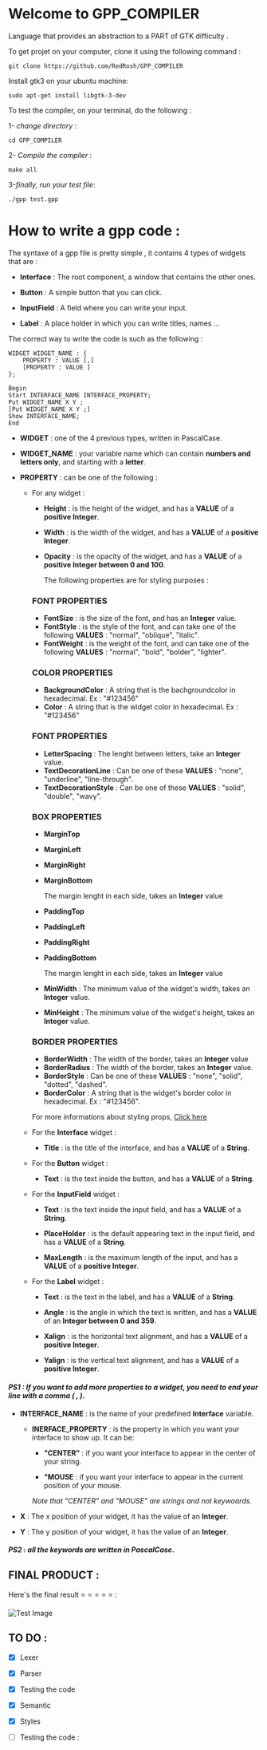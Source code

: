 # Welcome to GPP_COMPILER

Language that provides an abstraction to a PART of GTK difficulty .

To get projet on your computer, clone it using the following command :

```
git clone https://github.com/RedRosh/GPP_COMPILER
```

Install gtk3 on your ubuntu machine: 

```
sudo apt-get install libgtk-3-dev
```

To test the compiler, on your terminal, do the following :

1- _change directory_ :

```
cd GPP_COMPILER
```

2- _Compile the compiler_ :

```
make all
```

3-_finally, run your test file_:

```
./gpp test.gpp
```


# How to write a gpp code :

The syntaxe of a gpp file is pretty simple , it contains 4 types of widgets that are :


* **Interface** : The root component, a window that contains the other ones.

* **Button** : A simple button that you can click.

* **InputField** : A field where you can write your input.
* **Label** : A place holder in which you can write titles, names ...


The correct way to write the code is such as the following :


```
WIDGET WIDGET_NAME : {
    PROPERTY : VALUE [,]
    [PROPERTY : VALUE ]
};

Begin
Start INTERFACE_NAME INTERFACE_PROPERTY;
Put WIDGET_NAME X Y ;
[Put WIDGET_NAME X Y ;]
Show INTERFACE_NAME;
End
```
* __WIDGET__ : one of the 4 previous types, written in PascalCase.
* __WIDGET_NAME__ : your variable name which can contain __numbers and letters only__, and starting with a __letter__.
* __PROPERTY__ : can be one of the following :

    * For any widget :

        * __Height__ : is the height of the widget, and has a __VALUE__ of a __positive Integer__.

        * __Width__ : is the width of the widget, and has a __VALUE__ of a __positive Integer__.
        
        * __Opacity__ : is the opacity of the widget, and has a __VALUE__ of a __positive Integer between 0 and 100__.

            The following properties are for styling purposes :
        ### __FONT PROPERTIES__

        * __FontSize__ : is the size of the font, and has an **Integer** value.
        * __FontStyle__ : is the style of the font, and can take one of the following __VALUES__ : "normal", "oblique", "italic".
        * __FontWeight__ : is the weight of the font, and can take one of the following **VALUES** : "normal", "bold", "bolder", "lighter".

        ### __COLOR PROPERTIES__
        

        * __BackgroundColor__ : A string that is the bachgroundcolor in hexadecimal. Ex : "#123456"
        * __Color__ : A string that is the widget color in hexadecimal. Ex : "#123456"

        ### __FONT PROPERTIES__


        * __LetterSpacing__ : The lenght between letters, take an **Integer** value.
        * __TextDecorationLine__ : Can be one of these **VALUES** : "none", "underline", "line-through".
        * __TextDecorationStyle__ : Can be one of these **VALUES** : "solid", "double", "wavy".

        ### __BOX PROPERTIES__


        * __MarginTop__
        * __MarginLeft__
        * __MarginRight__
        * __MarginBottom__
        
            The margin lenght in each side, takes an **Integer** value

        * __PaddingTop__
        * __PaddingLeft__
        * __PaddingRight__
        * __PaddingBottom__

            The margin lenght in each side, takes an **Integer** value

        * __MinWidth__ : The minimum value of the widget's width, takes an **Integer** value.
        * __MinHeight__ : The minimum value of the widget's height, takes an **Integer** value.

        ### __BORDER PROPERTIES__

        
        * __BorderWidth__ : The width of the border, takes an **Integer** value
        * __BorderRadius__ : The width of the border, takes an **Integer** value.
        * __BorderStyle__ : Can be one of these **VALUES** : "none", "solid", "dotted", "dashed".
        * __BorderColor__ : A string that is the widget's border color in hexadecimal. Ex : "#123456".

        For more informations about styling props, [Click here](https://docs.gtk.org/gtk3/css-properties.html)

    * For the __Interface__ widget :

        * __Title__ : is the title of the interface, and has a __VALUE__ of a 
        **String**.

    * For the __Button__ widget :

        * __Text__ : is the text inside the button, and has a __VALUE__ of a **String**.

    * For the __InputField__ widget :

        * __Text__ : is the text inside the input field, and has a __VALUE__ of a **String**.

        * __PlaceHolder__ : is the default appearing text in the input field, and has a __VALUE__ of a **String**.
        * __MaxLength__ : is the maximum length of the input, and has a __VALUE__ of a **positive Integer**.

    * For the __Label__ widget :
        * __Text__ : is the text in the label, and has a __VALUE__ of a **String**.

        * __Angle__ : is the angle in which the text is written, and has a __VALUE__ of an **Integer between 0 and 359**.
        * __Xalign__ : is the horizontal text alignment, and has a __VALUE__ of a **positive Integer**.
        * __Yalign__ : is the vertical text alignment, and has a __VALUE__ of a **positive Integer**.

#### _PS1 : If you want to add more properties to a widget, you need to end your line with a comma \( , \)_. 

* __INTERFACE_NAME__ : is the name of your predefined **Interface** variable.
    
    * __INERFACE_PROPERTY__ : is the property in which you want your interface to show up. It can be:
        
        * __"CENTER"__ : if you want your interface to appear in the center of your string.
        
        * __"MOUSE__ : if you want your interface to appear in the current position of your mouse.

        _Note that "CENTER" and "MOUSE" are strings and not keywoards_.

* __X__ : The x position of your widget, it has the value of an **Integer**.
* __Y__ : The y position of your widget, it has the value of an **Integer**.

#### _PS2 : all the keywords are written in PascalCase_.

## **FINAL PRODUCT** :

Here's the final result :star: :star: :star: :star: :star: :

![Test Image](https://i.ibb.co/4Yy35NP/Screenshot-from-2022-01-26-19-48-09.png)
## TO DO :

- [x] Lexer
- [x] Parser
- [x] Testing the code
- [x] Semantic
- [x] Styles
- [ ] Testing the code :

